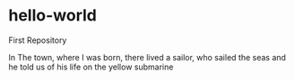 # hello-world
First Repository


In The town, where I was born, there lived a sailor, who sailed the seas
and he told us of his life on the yellow submarine
